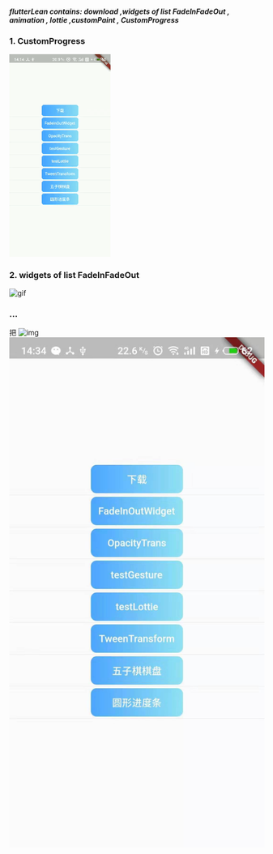 #####  flutterLean contains: download ,widgets of list FadeInFadeOut , animation , lottie ,customPaint , CustomProgress

### 1. CustomProgress  
 ![gif](https://github.com/xiaolongwuhpu/flutterLean/blob/master/assets/customProgress.gif)

### 2. widgets of list FadeInFadeOut

![gif](https://github.com/xiaolongwuhpu/flutterLean/blob/master/assets/fadeInOut.gif)

### ...
把  ![img](这里写你图片的链接)
 ![all](https://github.com/xiaolongwuhpu/flutterLean/blob/master/assets/all.jpg) 





